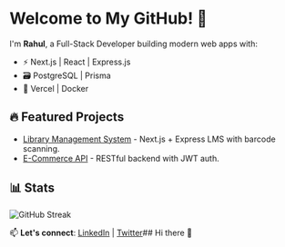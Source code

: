 # Welcome to My GitHub! 👋

I'm **Rahul**, a Full-Stack Developer building modern web apps with:
- ⚡ Next.js | React | Express.js  
- 🗃️ PostgreSQL | Prisma  
- 🚀 Vercel | Docker  

## 🔥 Featured Projects
- [Library Management System](https://github.com/your-repo) - Next.js + Express LMS with barcode scanning.  
- [E-Commerce API](https://github.com/your-repo) - RESTful backend with JWT auth.  

## 📊 Stats  
![GitHub Streak](https://streak-stats.demolab.com?user=Rahul6206&theme=dark)  

📫 **Let's connect**: [LinkedIn](https://linkedin.com/in/yourprofile) | [Twitter](https://twitter.com/yourhandle)## Hi there 👋

<!--
**Rahul6206/Rahul6206** is a ✨ _special_ ✨ repository because its `README.md` (this file) appears on your GitHub profile.

Here are some ideas to get you started:

- 🔭 I’m currently working on ...
- 🌱 I’m currently learning ...
- 👯 I’m looking to collaborate on ...
- 🤔 I’m looking for help with ...
- 💬 Ask me about ...
- 📫 How to reach me: ...
- 😄 Pronouns: ...
- ⚡ Fun fact: ...
-->
